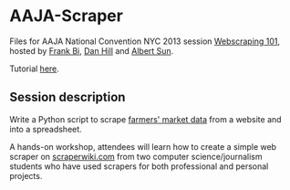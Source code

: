 AAJA-Scraper
============

Files for AAJA National Convention NYC 2013 session [Webscraping 101](http://sched.co/18F13ss), hosted by [Frank Bi](https://github.com/frankbi), [Dan Hill](https://github.com/danhillreports) and [Albert Sun](https://github.com/albertsun/).

Tutorial [here](http://frankbi.github.io/AAJA-Scraper/tutorial.html).

Session description
-----------

Write a Python script to scrape [farmers' market data](http://frankbi.com/aaja/farmermarkets/page1.html) from a website and into a spreadsheet.


A hands-on workshop, attendees will learn how to create a simple web scraper on [scraperwiki.com](scraperwiki.com) from two computer science/journalism students who have used scrapers for both professional and personal projects.
